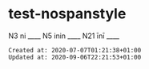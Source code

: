 # test-nospanstyle

N3 ni \_\_\_\_
N5 inin \_\_\_\_
N21 īnī \_\_\_\_

    Created at: 2020-07-07T01:21:38+01:00
    Updated at: 2020-09-06T22:21:53+01:00


